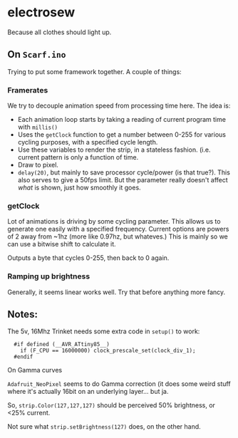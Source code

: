 # electrosew

Because all clothes should light up.

## On `Scarf.ino`

Trying to put some framework together. A couple of things:

### Framerates

We try to decouple animation speed from processing time here. The idea is:

* Each animation loop starts by taking a reading of current program time with `millis()`
* Uses the `getClock` function to get a number between 0-255 for various cycling purposes,
with a specified cycle length.
* Use these variables to render the strip, in a stateless fashion. (i.e. current pattern 
is only a function of time.
* Draw to pixel.
* `delay(20)`, but mainly to save processor cycle/power (is that true?). This also serves
to give a 50fps limit. But the parameter really doesn't affect _what_ is shown, just how
smoothly it goes.

### getClock

Lot of animations is driving by some cycling parameter. This allows us to generate one 
easily with a specified frequency. Current options are powers of 2 away from ~1hz (more like
0.97hz, but whateves.) This is mainly so we can use a bitwise shift to calculate it.

Outputs a byte that cycles 0-255, then back to 0 again.

### Ramping up brightness

Generally, it seems linear works well. Try that before anything more fancy.

## Notes:

The 5v, 16Mhz Trinket needs some extra code in `setup()` to work:

      #if defined (__AVR_ATtiny85__)
        if (F_CPU == 16000000) clock_prescale_set(clock_div_1);
      #endif

On Gamma curves

`Adafruit_NeoPixel` seems to do Gamma correction (it does some weird stuff where it's
actually 16bit on an underlying layer... but ja.

So, `strip.Color(127,127,127)` should be perceived 50% brightness, or <25% current.

Not sure what `strip.setBrightness(127)` does, on the other hand.